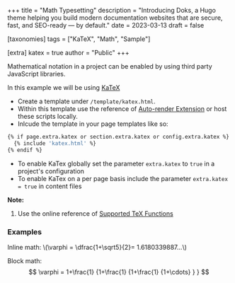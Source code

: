 +++
title = "Math Typesetting"
description = "Introducing Doks, a Hugo theme helping you build modern documentation websites that are secure, fast, and SEO-ready — by default."
date = 2023-03-13
draft = false

[taxonomies]
tags = ["KaTeX", "Math", "Sample"]

[extra]
katex = true
author = "Public"
+++

Mathematical notation in a project can be enabled by using third party JavaScript libraries.
<!-- more -->

In this example we will be using [KaTeX](https://katex.org/)

- Create a template under `/template/katex.html`.
- Within this template use the reference of [Auto-render Extension](https://katex.org/docs/autorender.html) or host these scripts locally.
- Inlcude the template in your page templates like so: 

```bash
{% if page.extra.katex or section.extra.katex or config.extra.katex %}
  {% include 'katex.html' %}
{% endif %}
```

- To enable KaTex globally set the parameter `extra.katex` to `true` in a project's configuration
- To enable KaTex on a per page basis include the parameter `extra.katex = true` in content files

**Note:** 

1. Use the online reference of [Supported TeX Functions](https://katex.org/docs/supported.html)

### Examples

<p>
Inline math: \(\varphi = \dfrac{1+\sqrt5}{2}= 1.6180339887…\) 
</p>

Block math:
$$
 \varphi = 1+\frac{1} {1+\frac{1} {1+\frac{1} {1+\cdots} } } 
$$
